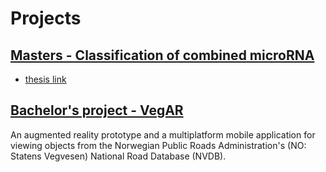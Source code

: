 # Projects

## [Masters - Classification of combined microRNA](https://github.com/vegabj/Mastersproject)
- [thesis link](https://github.com/vegabj/vegabj.github.io/raw/master/NTNU_Masters_Thesis.pdf)


## [Bachelor's project - VegAR](https://github.com/IT2901-Gruppe-16-Kantega)
An augmented reality prototype and a multiplatform mobile application for viewing objects from the Norwegian Public Roads Administration's (NO: Statens Vegvesen) National Road Database (NVDB).

